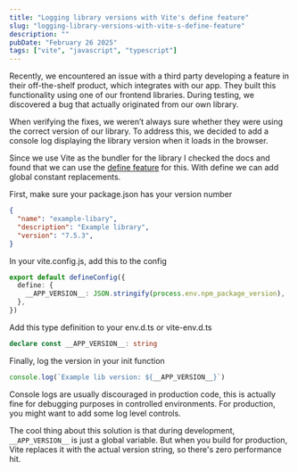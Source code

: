 ```yaml
---
title: "Logging library versions with Vite's define feature"
slug: "logging-library-versions-with-vite-s-define-feature"
description: ""
pubDate: "February 26 2025"
tags: ["vite", "javascript", "typescript"]
---
```


Recently, we encountered an issue with a third party developing a feature in their off-the-shelf product, which integrates with our app. They built this functionality using one of our frontend libraries. During testing, we discovered a bug that actually originated from our own library.

When verifying the fixes, we weren’t always sure whether they were using the correct version of our library. To address this, we decided to add a console log displaying the library version when it loads in the browser.

Since we use Vite as the bundler for the library I checked the docs and found that we can use the [define feature](https://vite.dev/config/shared-options.html#define) for this. With define we can add global constant replacements. 

First, make sure your package.json has your version number

```json
{
  "name": "example-libary",
  "description": "Example library",
  "version": "7.5.3",
}
```

In your vite.config.js, add this to the config

```ts
export default defineConfig({
  define: {
    __APP_VERSION__: JSON.stringify(process.env.npm_package_version),
  },
})
```

Add this type definition to your env.d.ts or vite-env.d.ts

```ts
declare const __APP_VERSION__: string
```

Finally, log the version in your init function

```ts
console.log(`Example lib version: ${__APP_VERSION__}`)
```

Console logs are usually discouraged in production code, this is actually fine for debugging purposes in controlled environments. For production, you might want to add some log level controls.

The cool thing about this solution is that during development, `__APP_VERSION__` is just a global variable. But when you build for production, Vite replaces it with the actual version string, so there's zero performance hit.
